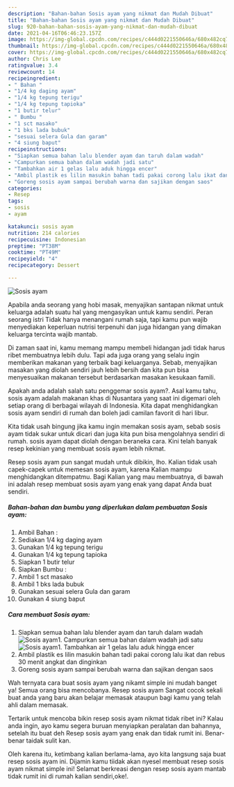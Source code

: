 ```yaml
---
description: "Bahan-bahan Sosis ayam yang nikmat dan Mudah Dibuat"
title: "Bahan-bahan Sosis ayam yang nikmat dan Mudah Dibuat"
slug: 920-bahan-bahan-sosis-ayam-yang-nikmat-dan-mudah-dibuat
date: 2021-04-16T06:46:23.157Z
image: https://img-global.cpcdn.com/recipes/c444d0221550646a/680x482cq70/sosis-ayam-foto-resep-utama.jpg
thumbnail: https://img-global.cpcdn.com/recipes/c444d0221550646a/680x482cq70/sosis-ayam-foto-resep-utama.jpg
cover: https://img-global.cpcdn.com/recipes/c444d0221550646a/680x482cq70/sosis-ayam-foto-resep-utama.jpg
author: Chris Lee
ratingvalue: 3.4
reviewcount: 14
recipeingredient:
- " Bahan "
- "1/4 kg daging ayam"
- "1/4 kg tepung terigu"
- "1/4 kg tepung tapioka"
- "1 butir telur"
- " Bumbu "
- "1 sct masako"
- "1 bks lada bubuk"
- "sesuai selera Gula dan garam"
- "4 siung baput"
recipeinstructions:
- "Siapkan semua bahan lalu blender ayam dan taruh dalam wadah"
- "Campurkan semua bahan dalam wadah jadi satu"
- "Tambahkan air 1 gelas lalu aduk hingga encer"
- "Ambil plastik es lilin masukin bahan tadi pakai corong lalu ikat dan rebus 30 menit angkat dan dinginkan"
- "Goreng sosis ayam sampai berubah warna dan sajikan dengan saos"
categories:
- Resep
tags:
- sosis
- ayam

katakunci: sosis ayam 
nutrition: 214 calories
recipecuisine: Indonesian
preptime: "PT38M"
cooktime: "PT49M"
recipeyield: "4"
recipecategory: Dessert

---
```



![Sosis ayam](https://img-global.cpcdn.com/recipes/c444d0221550646a/680x482cq70/sosis-ayam-foto-resep-utama.jpg)

Apabila anda seorang yang hobi masak, menyajikan santapan nikmat untuk keluarga adalah suatu hal yang mengasyikan untuk kamu sendiri. Peran seorang istri Tidak hanya menangani rumah saja, tapi kamu pun wajib menyediakan keperluan nutrisi terpenuhi dan juga hidangan yang dimakan keluarga tercinta wajib mantab.

Di zaman  saat ini, kamu memang mampu membeli hidangan jadi tidak harus ribet membuatnya lebih dulu. Tapi ada juga orang yang selalu ingin memberikan makanan yang terbaik bagi keluarganya. Sebab, menyajikan masakan yang diolah sendiri jauh lebih bersih dan kita pun bisa menyesuaikan makanan tersebut berdasarkan masakan kesukaan famili. 



Apakah anda adalah salah satu penggemar sosis ayam?. Asal kamu tahu, sosis ayam adalah makanan khas di Nusantara yang saat ini digemari oleh setiap orang di berbagai wilayah di Indonesia. Kita dapat menghidangkan sosis ayam sendiri di rumah dan boleh jadi camilan favorit di hari libur.

Kita tidak usah bingung jika kamu ingin memakan sosis ayam, sebab sosis ayam tidak sukar untuk dicari dan juga kita pun bisa mengolahnya sendiri di rumah. sosis ayam dapat diolah dengan beraneka cara. Kini telah banyak resep kekinian yang membuat sosis ayam lebih nikmat.

Resep sosis ayam pun sangat mudah untuk dibikin, lho. Kalian tidak usah capek-capek untuk memesan sosis ayam, karena Kalian mampu menghidangkan ditempatmu. Bagi Kalian yang mau membuatnya, di bawah ini adalah resep membuat sosis ayam yang enak yang dapat Anda buat sendiri.

<!--inarticleads1-->

##### Bahan-bahan dan bumbu yang diperlukan dalam pembuatan Sosis ayam:

1. Ambil  Bahan :
1. Sediakan 1/4 kg daging ayam
1. Gunakan 1/4 kg tepung terigu
1. Gunakan 1/4 kg tepung tapioka
1. Siapkan 1 butir telur
1. Siapkan  Bumbu :
1. Ambil 1 sct masako
1. Ambil 1 bks lada bubuk
1. Gunakan sesuai selera Gula dan garam
1. Gunakan 4 siung baput




<!--inarticleads2-->

##### Cara membuat Sosis ayam:

1. Siapkan semua bahan lalu blender ayam dan taruh dalam wadah
<img src="https://img-global.cpcdn.com/steps/f21d672b5e97dd69/160x128cq70/sosis-ayam-langkah-memasak-1-foto.jpg" alt="Sosis ayam">1. Campurkan semua bahan dalam wadah jadi satu
<img src="https://img-global.cpcdn.com/steps/cfc4cb923d4fff74/160x128cq70/sosis-ayam-langkah-memasak-2-foto.jpg" alt="Sosis ayam">1. Tambahkan air 1 gelas lalu aduk hingga encer
1. Ambil plastik es lilin masukin bahan tadi pakai corong lalu ikat dan rebus 30 menit angkat dan dinginkan
1. Goreng sosis ayam sampai berubah warna dan sajikan dengan saos




Wah ternyata cara buat sosis ayam yang nikamt simple ini mudah banget ya! Semua orang bisa mencobanya. Resep sosis ayam Sangat cocok sekali buat anda yang baru akan belajar memasak ataupun bagi kamu yang telah ahli dalam memasak.

Tertarik untuk mencoba bikin resep sosis ayam nikmat tidak ribet ini? Kalau anda ingin, ayo kamu segera buruan menyiapkan peralatan dan bahannya, setelah itu buat deh Resep sosis ayam yang enak dan tidak rumit ini. Benar-benar taidak sulit kan. 

Oleh karena itu, ketimbang kalian berlama-lama, ayo kita langsung saja buat resep sosis ayam ini. Dijamin kamu tiidak akan nyesel membuat resep sosis ayam nikmat simple ini! Selamat berkreasi dengan resep sosis ayam mantab tidak rumit ini di rumah kalian sendiri,oke!.

